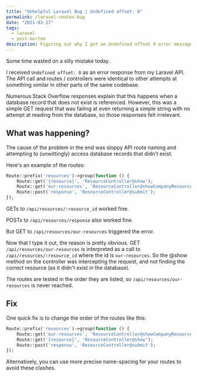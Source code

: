 ```yaml
---
title: "Unhelpful Laravel Bug | Undefined offset: 0"
permalink: /laravel-routes-bug
date: "2021-03-17"
tags:
  - laravel
  - post-mortem
description: Figuring out why I got an Undefined offset 0 error message in Laravel when all online sources suggested irrelevant causes
---
```


Some time wasted on a silly mistake today.

I received `Undefined offset: 0` as an error response from my Laravel API. The API call and routes / controllers were identical to other attempts at something similar in other parts of the same codebase.

Numerous Stack Overflow responses explain that this happens when a database record that does not exist is referenced. However, this was a simple GET request that was failing at even returning a simple string with no attempt at reading from the database, so those responses felt irrelevant.

## What was happening?

The cause of the problem in the end was sloppy API route naming and attempting to (unwittingly) access database records that didn't exist.

Here's an example of the routes:

```php
Route::prefix('resources')->group(function () {
    Route::get('{resource}', 'ResourceController@show');
    Route::get('our-resources', 'ResourceController@showCompanyResources');
    Route::post('response', 'ResourceController@submit');
});

```

GETs to `/api/resources/:resource_id` worked fine.

POSTs to `/api/resources/response` also worked fine.

But GET to `/api/resources/our-resources` triggered the error.

Now that I type it out, the reason is pretty obvious. GET `/api/resources/our-resources` is interpreted as a call to `/api/resources/:resource_id` where the id is `our-resources`. So the @show method on the controller was intercepting the request, and not finding the correct resource (as it didn't exist in the database).

The routes are tested in the order they are listed, so `/api/resources/our-resources` is never reached.

## Fix

One quick fix is to change the order of the routes like this:

```php
Route::prefix('resources')->group(function () {
    Route::get('our-resources', 'ResourceController@showCompanyResources');
    Route::get('{resource}', 'ResourceController@show');
    Route::post('response', 'ResourceController@submit');
});

```

Alternatively, you can use more precise name-spacing for your routes to avoid these clashes.
